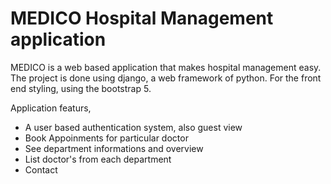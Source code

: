 <h1>MEDICO Hospital Management application</h1>
MEDICO is a web based application that makes hospital management easy. <br>
The project is done using django, a web framework of python. For the front end styling, using the bootstrap 5. 


<br>

Application featurs,
<ul>
  <li>A user based authentication system, also guest view</li>
  <li>Book Appoinments for particular doctor </li>
  <li> See department informations and overview </li>
  <li> List doctor's from each department </li>
  <li> Contact </li>
</ul>

